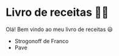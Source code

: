 # Livro de receitas :man_cook:

Olá! Bem vindo ao meu livro de receitas :smiley:

- Strogonoff de Franco
- Pave